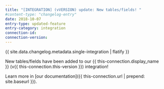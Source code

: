 ```yaml
---
title: "[INTEGRATION] (vVERSION) update: New tables/fields! "
#content-type: "changelog-entry"
date: 2018-10-07
entry-type: updated-feature
entry-category: integration
connection-id: 
connection-version: 
---
```

{{ site.data.changelog.metadata.single-integration | flatify }}

New tables/fields have been added to our {{ this-connection.display_name }} (v{{ this-connection.this-version }}) integration!


Learn more in [our documentation]({{ this-connection.url | prepend: site.baseurl }}).